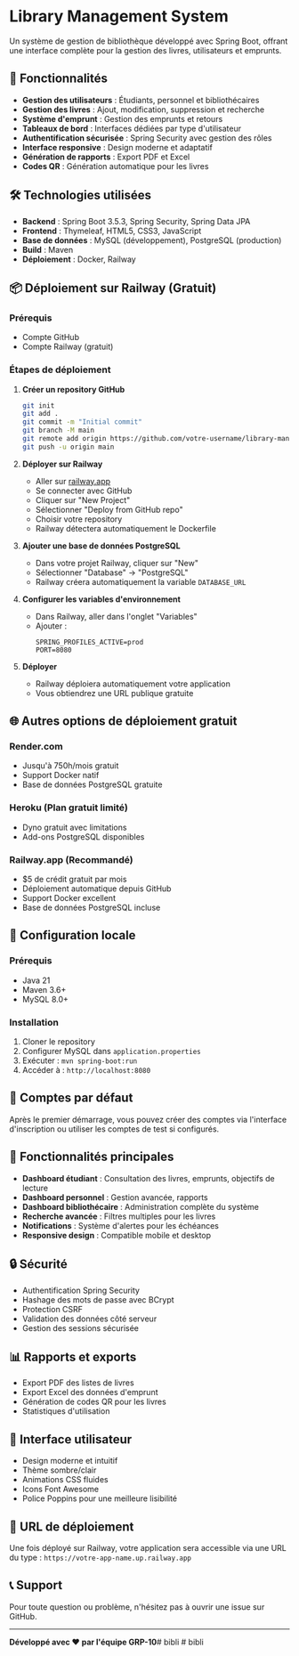 # Library Management System

Un système de gestion de bibliothèque développé avec Spring Boot, offrant une interface complète pour la gestion des livres, utilisateurs et emprunts.

## 🚀 Fonctionnalités

- **Gestion des utilisateurs** : Étudiants, personnel et bibliothécaires
- **Gestion des livres** : Ajout, modification, suppression et recherche
- **Système d'emprunt** : Gestion des emprunts et retours
- **Tableaux de bord** : Interfaces dédiées par type d'utilisateur
- **Authentification sécurisée** : Spring Security avec gestion des rôles
- **Interface responsive** : Design moderne et adaptatif
- **Génération de rapports** : Export PDF et Excel
- **Codes QR** : Génération automatique pour les livres

## 🛠️ Technologies utilisées

- **Backend** : Spring Boot 3.5.3, Spring Security, Spring Data JPA
- **Frontend** : Thymeleaf, HTML5, CSS3, JavaScript
- **Base de données** : MySQL (développement), PostgreSQL (production)
- **Build** : Maven
- **Déploiement** : Docker, Railway

## 📦 Déploiement sur Railway (Gratuit)

### Prérequis
- Compte GitHub
- Compte Railway (gratuit)

### Étapes de déploiement

1. **Créer un repository GitHub**
   ```bash
   git init
   git add .
   git commit -m "Initial commit"
   git branch -M main
   git remote add origin https://github.com/votre-username/library-management.git
   git push -u origin main
   ```

2. **Déployer sur Railway**
   - Aller sur [railway.app](https://railway.app)
   - Se connecter avec GitHub
   - Cliquer sur "New Project"
   - Sélectionner "Deploy from GitHub repo"
   - Choisir votre repository
   - Railway détectera automatiquement le Dockerfile

3. **Ajouter une base de données PostgreSQL**
   - Dans votre projet Railway, cliquer sur "New"
   - Sélectionner "Database" → "PostgreSQL"
   - Railway créera automatiquement la variable `DATABASE_URL`

4. **Configurer les variables d'environnement**
   - Dans Railway, aller dans l'onglet "Variables"
   - Ajouter :
     ```
     SPRING_PROFILES_ACTIVE=prod
     PORT=8080
     ```

5. **Déployer**
   - Railway déploiera automatiquement votre application
   - Vous obtiendrez une URL publique gratuite

## 🌐 Autres options de déploiement gratuit

### Render.com
- Jusqu'à 750h/mois gratuit
- Support Docker natif
- Base de données PostgreSQL gratuite

### Heroku (Plan gratuit limité)
- Dyno gratuit avec limitations
- Add-ons PostgreSQL disponibles

### Railway.app (Recommandé)
- $5 de crédit gratuit par mois
- Déploiement automatique depuis GitHub
- Support Docker excellent
- Base de données PostgreSQL incluse

## 🔧 Configuration locale

### Prérequis
- Java 21
- Maven 3.6+
- MySQL 8.0+

### Installation
1. Cloner le repository
2. Configurer MySQL dans `application.properties`
3. Exécuter : `mvn spring-boot:run`
4. Accéder à : `http://localhost:8080`

## 👥 Comptes par défaut

Après le premier démarrage, vous pouvez créer des comptes via l'interface d'inscription ou utiliser les comptes de test si configurés.

## 📱 Fonctionnalités principales

- **Dashboard étudiant** : Consultation des livres, emprunts, objectifs de lecture
- **Dashboard personnel** : Gestion avancée, rapports
- **Dashboard bibliothécaire** : Administration complète du système
- **Recherche avancée** : Filtres multiples pour les livres
- **Notifications** : Système d'alertes pour les échéances
- **Responsive design** : Compatible mobile et desktop

## 🔒 Sécurité

- Authentification Spring Security
- Hashage des mots de passe avec BCrypt
- Protection CSRF
- Validation des données côté serveur
- Gestion des sessions sécurisée

## 📊 Rapports et exports

- Export PDF des listes de livres
- Export Excel des données d'emprunt
- Génération de codes QR pour les livres
- Statistiques d'utilisation

## 🎨 Interface utilisateur

- Design moderne et intuitif
- Thème sombre/clair
- Animations CSS fluides
- Icons Font Awesome
- Police Poppins pour une meilleure lisibilité

## 🚀 URL de déploiement

Une fois déployé sur Railway, votre application sera accessible via une URL du type :
`https://votre-app-name.up.railway.app`

## 📞 Support

Pour toute question ou problème, n'hésitez pas à ouvrir une issue sur GitHub.

---

**Développé avec ❤️ par l'équipe GRP-10**#   b i b l i  
 #   b i b l i  
 